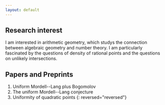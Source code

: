 ```yaml
---
layout: default
---
```


## Research interest

I am interested in arithmetic geometry, which studys the connection between algebraic geometry and number theory. I am particularly fascinated by the questions of density of rational points and the questions on unlikely intersections.

## Papers and Preprints



1. Uniform Mordell--Lang plus Bogomolov
2. The uniform Mordell--Lang conjecture
3. Uniformity of quadratic points
{: reversed="reversed"}
